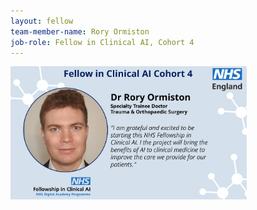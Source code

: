 ```yaml
---
layout: fellow
team-member-name: Rory Ormiston
job-role: Fellow in Clinical AI, Cohort 4
---
```

<img src="/images/fellow/card/rory-ormiston-quote.jpg" alt="Alt text" style="width:75%;">